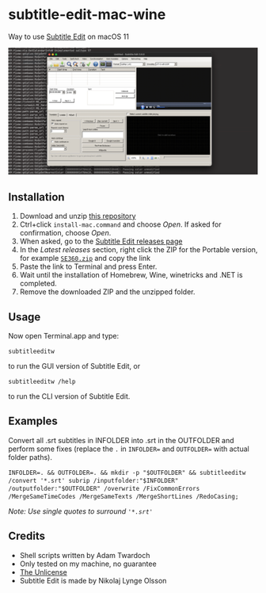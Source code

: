 # subtitle-edit-mac-wine

Way to use [Subtitle Edit](https://github.com/SubtitleEdit/subtitleedit/) on macOS 11

![](./subtitle-edit.png)

## Installation

1. Download and unzip [this repository](https://github.com/twardoch/subtitle-edit-mac-wine/archive/refs/heads/main.zip)
2. Ctrl+click `install-mac.command` and choose _Open_. If asked for confirmation, choose _Open_.
3. When asked, go to the [Subtitle Edit releases page](https://github.com/SubtitleEdit/subtitleedit/releases)
4. In the _Latest releases_ section, right click the ZIP for the Portable version, for example [`SE360.zip`](https://github.com/SubtitleEdit/subtitleedit/releases/download/3.6.0/SE360.zip) and copy the link
5. Paste the link to Terminal and press Enter.
6. Wait until the installation of Homebrew, Wine, winetricks and .NET is completed.
7. Remove the downloaded ZIP and the unzipped folder.

## Usage

Now open Terminal.app and type:

```
subtitleeditw
```

to run the GUI version of Subtitle Edit, or

```
subtitleeditw /help
```

to run the CLI version of Subtitle Edit.

## Examples

Convert all .srt subtitles in INFOLDER into .srt in the OUTFOLDER and perform some fixes (replace the `.` in `INFOLDER=` and `OUTFOLDER=` with actual folder paths).

```
INFOLDER=. && OUTFOLDER=. && mkdir -p "$OUTFOLDER" && subtitleeditw /convert '*.srt' subrip /inputfolder:"$INFOLDER" /outputfolder:"$OUTFOLDER" /overwrite /FixCommonErrors /MergeSameTimeCodes /MergeSameTexts /MergeShortLines /RedoCasing;
```

_Note: Use single quotes to surround `'*.srt'`_


## Credits

- Shell scripts written by Adam Twardoch
- Only tested on my machine, no guarantee
- [The Unlicense](./LICENSE)
- Subtitle Edit is made by Nikolaj Lynge Olsson

